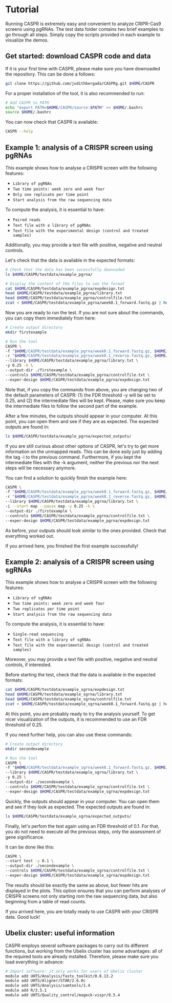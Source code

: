 # Tutorial

Running CASPR is extremely easy and convenient to analyze CRIPR-Cas9 screens using pgRNAs. The test data folder contains two brief examples to go through all steps. Simply copy the scripts provided in each example to visualize the demos.

## Get started: download CASPR code and data

If it is your first time with CASPR, please make sure you have downoaded the repository. This can be done a follows:

```bash
git clone https://github.com/judithbergada/CASPRg.git $HOME/CASPR
```

For a proper installation of the tool, it is also recommended to run:

```bash
# Add CASPR to PATH
echo "export PATH=$HOME/CASPR/source:$PATH" >> $HOME/.bashrc
source $HOME/.bashrc
```

You can now check that CASPR is available:

```bash
CASPR --help
```

## Example 1: analysis of a CRISPR screen using pgRNAs

This example shows how to analyse a CRISPR screen with the following features:

* `Library of pgRNAs`
* `Two time points: week zero and week four`
* `Only one replicate per time point`
* `Start analysis from the raw sequencing data`

To compute the analysis, it is essential to have:

* `Paired reads`
* `Text file with a library of pgRNAs`
* `Text file with the experimental design (control and treated samples)`

Additionally, you may provide a text file with positive, negative and neutral controls.

Let's check that the data is available in the expected formats:

```bash
# Check that the data has been sucessfully downoaded
ls $HOME/CASPR/testdata/example_pgrna/

# Display the content of the files to see the format
cat $HOME/CASPR/testdata/example_pgrna/expdesign.txt
head $HOME/CASPR/testdata/example_pgrna/library.txt
head $HOME/CASPR/testdata/example_pgrna/controlfile.txt
zcat < $HOME/CASPR/testdata/example_pgrna/week0.1_forward.fastq.gz | head
```

Now you are ready to run the test. If you are not sure about the commands, you can copy them immediately from here:

```bash
# Create output directory
mkdir firstexample

# Run the tool
CASPR \
-f "$HOME/CASPR/testdata/example_pgrna/week0.1_forward.fastq.gz, $HOME/CASPR/testdata/example_pgrna/week4.1_forward.fastq.gz" \
-r "$HOME/CASPR/testdata/example_pgrna/week0.1_reverse.fastq.gz, $HOME/CASPR/testdata/example_pgrna/week4.1_reverse.fastq.gz" \
--library $HOME/CASPR/testdata/example_pgrna/library.txt \
-y 0.25 -k \
--output-dir ./firstexample \
--controls $HOME/CASPR/testdata/example_pgrna/controlfile.txt \
--exper-design $HOME/CASPR/testdata/example_pgrna/expdesign.txt
```

Note that, if you copy the commands from above, you are changing two of the default parameters of CASPR: (1) the FDR threshold -y will be set to 0.25, and (2) the intermediate files will be kept. Please, make sure you keep the intermediate files to follow the second part of the example.

After a few minutes, the outputs should appear in your computer. At this point, you can open them and see if they are as expected. The expected outputs are found in:

```bash
ls $HOME/CASPR/testdata/example_pgrna/expected_outputs/
```

If you are still curious about other options of CASPR, let's try to get more information on the unmapped reads. This can be done esily just by adding the tag -i to the previous command. Furthermore, if you kept the intermediate files with the -k argument, neither the previous nor the next steps will be necessary anymore.

You can find a solution to quickly finish the example here:

```bash
CASPR \
-f "$HOME/CASPR/testdata/example_pgrna/week0.1_forward.fastq.gz, $HOME/CASPR/testdata/example_pgrna/week4.1_forward.fastq.gz" \
-r "$HOME/CASPR/testdata/example_pgrna/week0.1_reverse.fastq.gz, $HOME/CASPR/testdata/example_pgrna/week4.1_reverse.fastq.gz" \
--library $HOME/CASPR/testdata/example_pgrna/library.txt \
-i --start map --pause map -y 0.25 -k \
--output-dir ./firstexample \
--controls $HOME/CASPR/testdata/example_pgrna/controlfile.txt \
--exper-design $HOME/CASPR/testdata/example_pgrna/expdesign.txt
```

As before, your outputs should look similar to the ones provided. Check that everything worked out.

If you arrived here, you finished the first example successfully!

## Example 2: analysis of a CRISPR screen using sgRNAs

This example shows how to analyse a CRISPR screen with the following features:

* `Library of sgRNAs`
* `Two time points: week zero and week four`
* `Two replicates per time point`
* `Start analysis from the raw sequencing data`

To compute the analysis, it is essential to have:

* `Single-read sequencing`
* `Text file with a library of sgRNAs`
* `Text file with the experimental design (control and treated samples)`

Moreover, you may provide a text file with positive, negative and neutral controls, if interested.

Before starting the test, check that the data is available in the expected formats:

```bash
cat $HOME/CASPR/testdata/example_sgrna/expdesign.txt
head $HOME/CASPR/testdata/example_sgrna/library.txt
head $HOME/CASPR/testdata/example_sgrna/controlfile.txt
zcat < $HOME/CASPR/testdata/example_sgrna/week0.1_forward.fastq.gz | head
```

At this point, you are probably ready to try the analysis yourself. To get nicer visualization of the outputs, it is recommended to use an FDR threshold of 0.25.

If you need further help, you can also use these commands:

```bash
# Create output directory
mkdir secondexample

# Run the tool
CASPR \
-f "$HOME/CASPR/testdata/example_sgrna/week0.1_forward.fastq.gz, $HOME/CASPR/testdata/example_sgrna/week0.2_forward.fastq.gz, $HOME/CASPR/testdata/example_sgrna/week4.1_forward.fastq.gz, $HOME/CASPR/testdata/example_sgrna/week4.2_forward.fastq.gz" \
--library $HOME/CASPR/testdata/example_sgrna/library.txt \
-y 0.25 \
--output-dir ./secondexample \
--controls $HOME/CASPR/testdata/example_sgrna/controlfile.txt \
--exper-design $HOME/CASPR/testdata/example_sgrna/expdesign.txt
```

Quickly, the outputs should appear in your computer. You can open them and see if they look as expected. The expected outputs are found in:

```bash
ls $HOME/CASPR/testdata/example_sgrna/expected_outputs/
```

Finally, let's perfom the test again using an FDR threshold of 0.1. For that, you do not need to execute all the previous steps, only the assessment of gene significance.

It can be done like this:

```bash
CASPR \
--start test -y 0.1 \
--output-dir ./secondexample \
--controls $HOME/CASPR/testdata/example_sgrna/controlfile.txt \
--exper-design $HOME/CASPR/testdata/example_sgrna/expdesign.txt
```

The results should be exactly the same as above, but fewer hits are displayed in the plots. This option ensures that you can perform analyses of CRISPR screens not only starting rom the raw sequencing data, but also beginning from a table of read counts.

If you arrived here, you are totally ready to use CASPR with your CRISPR data. Good luck!

## Ubelix cluster: useful information

CASPR employs several software packages to carry out its different functions, but working from the Ubelix cluster has some advantages: all of the required tools are already installed. Therefore, please make sure you load everything in advance:

```bash
# Import software: it only works for users of Ubelix cluster
module add UHTS/Analysis/fastx_toolkit/0.0.13.2
module add UHTS/Aligner/STAR/2.6.0c
module add UHTS/Analysis/samtools/1.4
module add R/3.5.1
module add UHTS/Quality_control/mageck-vispr/0.5.4
```
